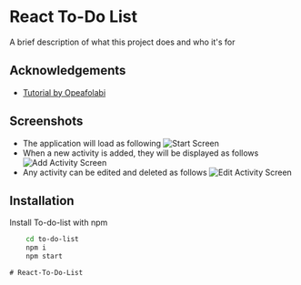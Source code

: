 
# React To-Do List

A brief description of what this project does and who it's for


## Acknowledgements

 - [Tutorial by Opeafolabi](https://www.youtube.com/@opeafolabi)
 


## Screenshots
- The application will load as following
![Start Screen](https://i.ibb.co/3MYdQBR/add-task.png)
- When a new activity is added, they will be displayed as follows
![Add Activity Screen](https://i.ibb.co/3MYdQBR/add-task.png)
- Any activity can be edited and deleted as follows
![Edit Activity Screen](https://i.ibb.co/Fm04Hdz/edit-task.png)


## Installation

Install To-do-list with npm

```bash
    cd to-do-list
    npm i
    npm start
```
    # React-To-Do-List

